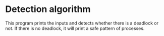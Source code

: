 <h1>Detection algorithm</h1>
This program prints the inputs and detects whether there is a deadlock or not. If there is no deadlock, it will print a safe pattern of processes.
